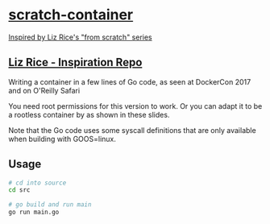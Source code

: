 # [scratch-container](https://www.youtube.com/watch?v=8fi7uSYlOdc)

[Inspired by Liz Rice's "from scratch" series](https://www.youtube.com/watch?v=8fi7uSYlOdc)

## [Liz Rice - Inspiration Repo](https://github.com/lizrice/containers-from-scratch)

Writing a container in a few lines of Go code, as seen at DockerCon 2017 and on O'Reilly Safari

You need root permissions for this version to work. Or you can adapt it to be a rootless container by as shown in these slides.

Note that the Go code uses some syscall definitions that are only available when building with GOOS=linux.

## Usage

```bash
# cd into source
cd src

# go build and run main
go run main.go
```
